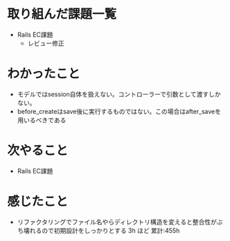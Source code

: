 # 取り組んだ課題一覧
- Rails EC課題
    - レビュー修正
# わかったこと
- モデルではsession自体を扱えない。コントローラーで引数として渡すしかない。
- before_createはsave後に実行するものではない。この場合はafter_saveを用いるべきである
# 次やること
- Rails EC課題
# 感じたこと
- リファクタリングでファイル名やらディレクトリ構造を変えると整合性がぶち壊れるので初期設計をしっかりとする
3h ほど
累計:455h




